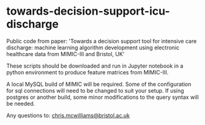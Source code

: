 # towards-decision-support-icu-discharge
Public code from paper: 'Towards a decision support tool for intensive care discharge: machine learning algorithm development using electronic healthcare data from MIMIC-III and Bristol, UK'

These scripts should be downloaded and run in Jupyter notebook in a python environment to produce feature matrices from MIMIC-III. 

A local MySQL build of MIMIC will be required. Some of the configuration for sql connections will need to be changed to suit your setup. 
If using postgres or another build, some minor modifications to the query syntax will be needed. 

Any questions to: chris.mcwilliams@bristol.ac.uk
